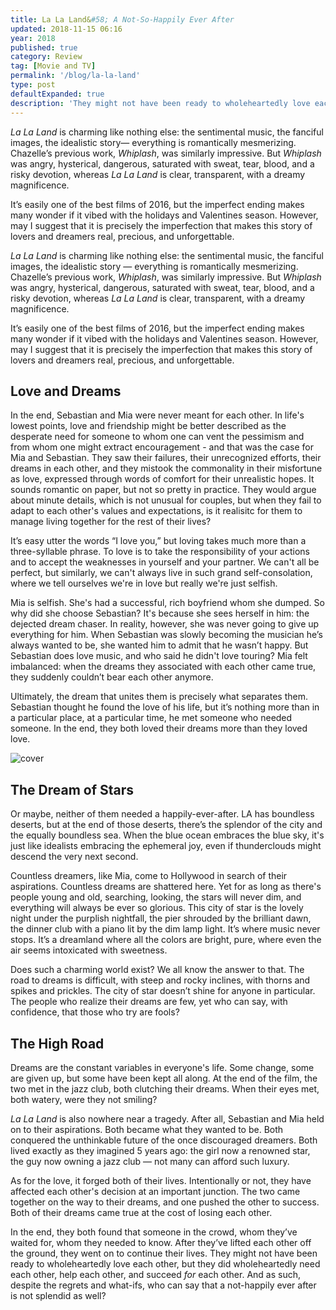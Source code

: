 ```yaml
---
title: La La Land&#58; A Not-So-Happily Ever After
updated: 2018-11-15 06:16
year: 2018
published: true
category: Review
tag: [Movie and TV]
permalink: '/blog/la-la-land'
type: post
defaultExpanded: true
description: 'They might not have been ready to wholeheartedly love each other, but they did wholeheartedly need each other, help each other, and succeed for each other. And as such, despite the regrets and what-ifs, who can say that a not-happily ever after is not splendid as well?'
---
```


_La La Land_ is charming like nothing else: the sentimental music, the fanciful images, the idealistic story— everything is romantically mesmerizing. Chazelle’s previous work, _Whiplash_, was similarly impressive. But _Whiplash_ was angry, hysterical, dangerous, saturated with sweat, tear, blood, and a risky devotion, whereas _La La Land_ is clear, transparent, with a dreamy magnificence.

It’s easily one of the best films of 2016, but the imperfect ending makes many wonder if it vibed with the holidays and Valentines season. However, may I suggest that it is precisely the imperfection that makes this story of lovers and dreamers real, precious, and unforgettable.

_La La Land_ is charming like nothing else: the sentimental music, the fanciful images, the idealistic story — everything is romantically mesmerizing. Chazelle’s previous work, _Whiplash_, was similarly impressive. But _Whiplash_ was angry, hysterical, dangerous, saturated with sweat, tear, blood, and a risky devotion, whereas _La La Land_ is clear, transparent, with a dreamy magnificence.

It’s easily one of the best films of 2016, but the imperfect ending makes many wonder if it vibed with the holidays and Valentines season. However, may I suggest that it is precisely the imperfection that makes this story of lovers and dreamers real, precious, and unforgettable.

## Love and Dreams

In the end, Sebastian and Mia were never meant for each other. In life's lowest points, love and friendship might be better described as the desperate need for someone to whom one can vent the pessimism and from whom one might extract encouragement - and that was the case for Mia and Sebastian. They saw their failures, their unrecognized efforts, their dreams in each other, and they mistook the commonality in their misfortune as love, expressed through words of comfort for their unrealistic hopes. It sounds romantic on paper, but not so pretty in practice. They would argue about minute details, which is not unusual for couples, but when they fail to adapt to each other's values and expectations, is it realisitc for them to manage living together for the rest of their lives?

It’s easy utter the words “I love you,” but loving takes much more than a three-syllable phrase. To love is to take the responsibility of your actions and to accept the weaknesses in yourself and your partner. We can't all be perfect, but similarly, we can't always live in such grand self-consolation, where we tell ourselves we're in love but really we're just selfish.

Mia is selfish. She's had a successful, rich boyfriend whom she dumped. So why did she choose Sebastian? It's because she sees herself in him: the dejected dream chaser. In reality, however, she was never going to give up everything for him. When Sebastian was slowly becoming the musician he’s always wanted to be, she wanted him to admit that he wasn’t happy. But Sebastian does love music, and who said he didn't love touring? Mia felt imbalanced: when the dreams they associated with each other came true, they suddenly couldn’t bear each other anymore.

Ultimately, the dream that unites them is precisely what separates them. Sebastian thought he found the love of his life, but it’s nothing more than in a particular place, at a particular time, he met someone who needed someone. In the end, they both loved their dreams more than they loved love.

![cover](/blogimages/LLL1.jpg)

## The Dream of Stars

Or maybe, neither of them needed a happily-ever-after. LA has boundless deserts, but at the end of those deserts, there’s the splendor of the city and the equally boundless sea. When the blue ocean embraces the blue sky, it's just like idealists embracing the ephemeral joy, even if thunderclouds might descend the very next second.

Countless dreamers, like Mia, come to Hollywood in search of their aspirations. Countless dreams are shattered here. Yet for as long as there's people young and old, searching, looking, the stars will never dim, and everything will always be ever so glorious. This city of star is the lovely night under the purplish nightfall, the pier shrouded by the brilliant dawn, the dinner club with a piano lit by the dim lamp light. It’s where music never stops. It’s a dreamland where all the colors are bright, pure, where even the air seems intoxicated with sweetness.

Does such a charming world exist? We all know the answer to that. The road to dreams is difficult, with steep and rocky inclines, with thorns and spikes and prickles. The city of star doesn’t shine for anyone in particular. The people who realize their dreams are few, yet who can say, with confidence, that those who try are fools?

## The High Road

Dreams are the constant variables in everyone's life. Some change, some are given up, but some have been kept all along. At the end of the film, the two met in the jazz club, both clutching their dreams. When their eyes met, both watery, were they not smiling?

_La La Land_ is also nowhere near a tragedy. After all, Sebastian and Mia held on to their aspirations. Both became what they wanted to be. Both conquered the unthinkable future of the once discouraged dreamers. Both lived exactly as they imagined 5 years ago: the girl now a renowned star, the guy now owning a jazz club — not many can afford such luxury.

As for the love, it forged both of their lives. Intentionally or not, they have affected each other's decision at an important junction. The two came together on the way to their dreams, and one pushed the other to success. Both of their dreams came true at the cost of losing each other.

In the end, they both found that someone in the crowd, whom they’ve waited for, whom they needed to know. After they’ve lifted each other off the ground, they went on to continue their lives. They might not have been ready to wholeheartedly love each other, but they did wholeheartedly need each other, help each other, and succeed _for_ each other. And as such, despite the regrets and what-ifs, who can say that a not-happily ever after is not splendid as well?
